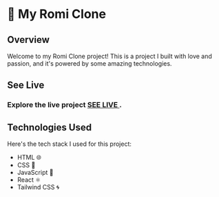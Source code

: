 # 🚀 My Romi Clone

## Overview
Welcome to my Romi Clone project! This is a project I built with love and passion, and it's powered by some amazing technologies.

## See Live
### Explore the live project [SEE LIVE ](https://star-dust-romi-finance.netlify.app/).

## Technologies Used
Here's the tech stack I used for this project:

- HTML 🌐
- CSS 🎨
-  JavaScript 🤖
- React ⚛️
- Tailwind CSS 🌀


